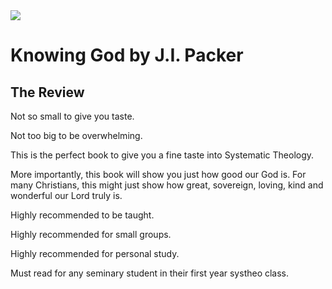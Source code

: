 <img class="intro-right" src="/images/theology-knowing-god-packer.jpg">

# Knowing God by J.I. Packer

## The Review

Not so small to give you taste.

Not too big to be overwhelming.

This is the perfect book to give you a fine taste into Systematic Theology.

More importantly, this book will show you just how good our God is. For many Christians, this might just show how great, sovereign, loving, kind and wonderful our Lord truly is.

Highly recommended to be taught.

Highly recommended for small groups.

Highly recommended for personal study.

Must read for any seminary student in their first year systheo class.
